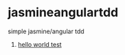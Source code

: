 # jasmineangulartdd
simple jasmine/angular tdd

1. [hello world test](https://rhildred.github.io/jasmineangulartdd/testRunner.html)

